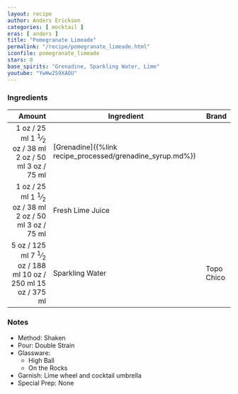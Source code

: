 ```yaml
---
layout: recipe
author: Anders Erickson
categories: [ mocktail ]
eras: [ anders ]
title: "Pomegranate Limeade"
permalink: "/recipe/pomegranate_limeade.html"
iconfile: pomegranate_limeade
stars: 0
base_spirits: "Grenadine, Sparkling Water, Lime"
youtube: "YwHw259XAOU"
---
```


### Ingredients

| Amount | Ingredient                                      | Brand      |
| -----: | ----------------------------------------------- | ---------- |
|   <span class="onex active">1 oz  / 25 ml</span> <span class="onehalfx">1 <sup>1</sup>&frasl;<sub>2</sub> oz  / 38 ml</span> <span class="twox">2 oz  / 50 ml</span> <span class="threex">3 oz  / 75 ml</span>| [Grenadine]({%link recipe_processed/grenadine_syrup.md%}) |
|   <span class="onex active">1 oz  / 25 ml</span> <span class="onehalfx">1 <sup>1</sup>&frasl;<sub>2</sub> oz  / 38 ml</span> <span class="twox">2 oz  / 50 ml</span> <span class="threex">3 oz  / 75 ml</span>| Fresh Lime Juice                                |
|   <span class="onex active">5 oz  / 125 ml</span> <span class="onehalfx">7 <sup>1</sup>&frasl;<sub>2</sub> oz  / 188 ml</span> <span class="twox">10 oz  / 250 ml</span> <span class="threex">15 oz  / 375 ml</span>| Sparkling Water                                 | Topo Chico |

### Notes

- Method: Shaken
- Pour: Double Strain
- Glassware:
  - High Ball
  - On the Rocks
- Garnish: Lime wheel and cocktail umbrella
- Special Prep: None

    
<script type="application/ld+json">
{
  "": "https://schema.org",
  "": "Recipe",
  "author": "{{ page.author }}",
  "description": "{{ page.excerpt }}",
  "image": "{% for ingredient in site.data[page.iconfile].images.ingredient limit: 1 %}{{ ingredient.url }}{% endfor %}",
  "recipeIngredient": [
    "  5 oz Sparkling Water                                ",
],
  "name": "{{ page.title }}",
  "recipeInstructions": "
- Method: Shaken
- Pour: Double Strain
- Glassware:
  - High Ball
  - On the Rocks
- Garnish: Lime wheel and cocktail umbrella
- Special Prep: None
",
  "recipeYield": "1 cocktail",
}
</script>

    